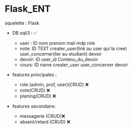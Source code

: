 # Flask_ENT

squelette :
Flask 
  - DB sqli3 : ✅
    - user : ID nom prenom mail mdp role
    - note: ID TEXT creater_user(link au user qui la cree) user_concerner(lier au etudiant) devoir
    - devoir: ID user_id Contenu_du_devoir
    - cours: ID name creater_user user_concerner devoir

  - features principales : 
    - role (admin, prof, user)(CRUD) ❌
    - note(CRUD) ❌
    - planing(CRUD) ❌


  - features secondaire: 
    - messagerie (CRUD)❌ 
    - absent/retard (CRUD) ❌ 
